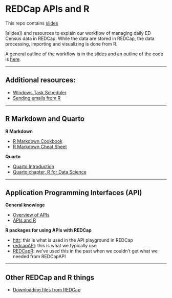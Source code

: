 
<!-- README.md is generated from README.Rmd. Please edit that file -->

# REDCap APIs and R

This repo contains
<a href="https://san-mateo-county-health-epidemiology.github.io/redcap_apis_and_r/#/title-slide" target="_blank">slides</a>

\[slides\]) and resources to explain our workflow of managing daily ED
Census data in REDCap. While the data are stored in REDCap, the data
processing, importing and visualizing is done from R.

A general outline of the workflow is in the slides and an outline of the
code is
[here](https://github.com/San-Mateo-County-Health-Epidemiology/redcap_apis_and_r/blob/main/resources/workflow-outline.R).

------------------------------------------------------------------------

## Additional resources:

- [Windows Task
  Scheduler](https://github.com/San-Mateo-County-Health-Epidemiology/redcap_apis_and_r/blob/main/resources/r-scripts-on-windows-task-scheduler.md)
- [Sending emails from
  R](https://github.com/San-Mateo-County-Health-Epidemiology/redcap_apis_and_r/blob/main/resources/sending-emails-from-r.md)

------------------------------------------------------------------------

## R Markdown and Quarto

**R Markdown**

- [R Markdown Cookbook](https://bookdown.org/yihui/rmarkdown-cookbook/)
- [R Markdown Cheat Sheet](https://rmarkdown.rstudio.com/lesson-15.html)

**Quarto**

- [Quarto
  Introduction](https://quarto.org/docs/get-started/hello/rstudio.html)
- [Quarto chapter, R for Data Science](https://r4ds.hadley.nz/quarto)

------------------------------------------------------------------------

## Application Programming Interfaces (API)

**General knowlege**

- [Overview of APIs](https://www.postman.com/what-is-an-api/)
- [APIs and R](https://www.dataquest.io/blog/r-api-tutorial/)

**R packages for using APIs with REDCap**

- [httr](https://httr.r-lib.org/): this is what is used in the API
  playground in REDCap
- [redcapAPI](https://github.com/vubiostat/redcapAPI): this is what we
  typically use
- [REDCapR](https://ouhscbbmc.github.io/REDCapR/): we’ve used this in
  the past when we couldn’t get what we needed from REDCapAPI

------------------------------------------------------------------------

## Other REDCap and R things

- [Downloading files from
  REDCap](https://github.com/San-Mateo-County-Health-Epidemiology/redcap_apis_and_r/blob/main/resources/downloading-files-from-redcap.md)

